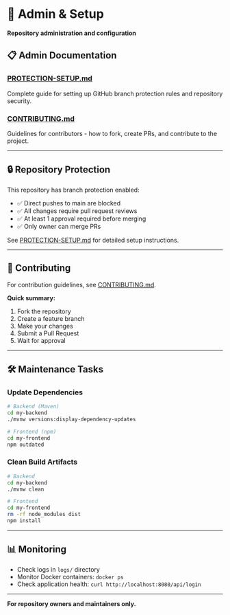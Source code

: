 # 🔧 Admin & Setup

**Repository administration and configuration**

## 📋 Admin Documentation

### [PROTECTION-SETUP.md](./PROTECTION-SETUP.md)
Complete guide for setting up GitHub branch protection rules and repository security.

### [CONTRIBUTING.md](./CONTRIBUTING.md)
Guidelines for contributors - how to fork, create PRs, and contribute to the project.

---

## 🔒 Repository Protection

This repository has branch protection enabled:
- ✅ Direct pushes to main are blocked
- ✅ All changes require pull request reviews
- ✅ At least 1 approval required before merging
- ✅ Only owner can merge PRs

See [PROTECTION-SETUP.md](./PROTECTION-SETUP.md) for detailed setup instructions.

---

## 🤝 Contributing

For contribution guidelines, see [CONTRIBUTING.md](./CONTRIBUTING.md).

**Quick summary:**
1. Fork the repository
2. Create a feature branch
3. Make your changes
4. Submit a Pull Request
5. Wait for approval

---

## 🛠️ Maintenance Tasks

### Update Dependencies
```bash
# Backend (Maven)
cd my-backend
./mvnw versions:display-dependency-updates

# Frontend (npm)
cd my-frontend
npm outdated
```

### Clean Build Artifacts
```bash
# Backend
cd my-backend
./mvnw clean

# Frontend
cd my-frontend
rm -rf node_modules dist
npm install
```

---

## 📊 Monitoring

- Check logs in `logs/` directory
- Monitor Docker containers: `docker ps`
- Check application health: `curl http://localhost:8080/api/login`

---

**For repository owners and maintainers only.**

